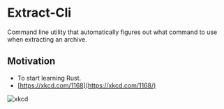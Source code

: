 # Extract-Cli
Command line utility that automatically figures out what command to use when extracting an archive.

## Motivation
-  To start learning Rust.
- [https://xkcd.com/1168](https://xkcd.com/1168/)

![xkcd](https://imgs.xkcd.com/comics/tar.png)

